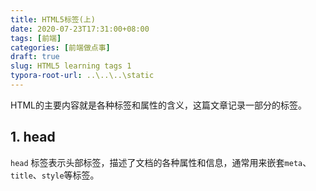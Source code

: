 ```yaml
---
title: HTML5标签(上)
date: 2020-07-23T17:31:00+08:00
tags: [前端]
categories: [前端做点事]
draft: true
slug: HTML5 learning tags 1
typora-root-url: ..\..\..\static
---
```


HTML的主要内容就是各种标签和属性的含义，这篇文章记录一部分的标签。

<!--more-->

## 1. head

`head` 标签表示头部标签，描述了文档的各种属性和信息，通常用来嵌套`meta`、`title`、`style`等标签。